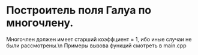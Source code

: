 # Построитель поля Галуа по многочлену.
Многочлен должен имеет старший коэффциент = 1, ибо иные случаи не были рассмотрены.\n
Примеры вызова функций смотреть в main.cpp
